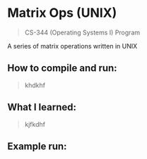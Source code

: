 # Matrix Ops (UNIX)

> CS-344 (Operating Systems I) Program

A series of matrix operations written in UNIX

## How to compile and run:
> khdkhf

## What I learned:
> kjfkdhf

## Example run:
>

